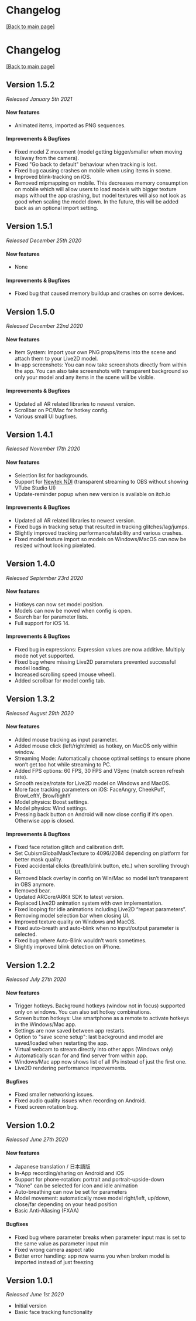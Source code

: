 # Changelog

[\[Back to main page\]](https://denchisoft.github.io/)

# Changelog

[\[Back to main page\]](https://denchisoft.github.io/)

## Version 1.5.2

_Released January 5th 2021_

#### New features
 - Animated items, imported as PNG sequences.

#### Improvements & Bugfixes
 - Fixed model Z movement (model getting bigger/smaller when moving to/away from the camera).
 - Fixed "Go back to default" behaviour when tracking is lost.
 - Fixed bug causing crashes on mobile when using items in scene.
 - Improved blink-tracking on iOS.
 - Removed mipmapping on mobile. This decreases memory consumption on mobile which will allow users to load models with bigger texture maps without the app crashing, but model textures will also not look as good when scaling the model down. In the future, this will be added back as an optional import setting.
 
## Version 1.5.1

_Released December 25th 2020_

#### New features
 - None

#### Improvements & Bugfixes
 - Fixed bug that caused memory buildup and crashes on some devices.
 
## Version 1.5.0

_Released December 22nd 2020_

#### New features
 - Item System: Import your own PNG props/items into the scene and attach them to your Live2D model.
 - In-app screenshots: You can now take screenshots directly from within the app. You can also take screenshots with transparent background so only your model and any items in the scene will be visible.

#### Improvements & Bugfixes
 - Updated all AR related libraries to newest version.
 - Scrollbar on PC/Mac for hotkey config.
 - Various small UI bugfixes.

## Version 1.4.1

_Released November 17th 2020_

#### New features
 - Selection list for backgrounds.
 - Support for [Newtek NDI](https://en.wikipedia.org/wiki/Network_Device_Interface) (transparent streaming to OBS without showing VTube Studio UI)
 - Update-reminder popup when new version is available on itch.io

#### Improvements & Bugfixes
 - Updated all AR related libraries to newest version.
 - Fixed bugs in tracking setup that resulted in tracking glitches/lag/jumps.
 - Slightly improved tracking performance/stability and various crashes.
 - Fixed model texture import so models on Windows/MacOS can now be resized without looking pixelated.

## Version 1.4.0

_Released September 23rd 2020_

#### New features
 - Hotkeys can now set model position.
 - Models can now be moved when config is open.
 - Search bar for parameter lists.
 - Full support for iOS 14.

#### Improvements & Bugfixes
 - Fixed bug in expressions: Expression values are now additive. Multiply mode not yet supported.
 - Fixed bug where missing Live2D parameters prevented successful model loading.
 - Increased scrolling speed (mouse wheel).
 - Added scrollbar for model config tab.

## Version 1.3.2

_Released August 29th 2020_

#### New features
 - Added mouse tracking as input parameter.
 - Added mouse click (left/right/mid) as hotkey, on MacOS only within window.
 - Streaming Mode: Automatically choose optimal settings to ensure phone won’t get too hot while streaming to PC.
 - Added FPS options: 60 FPS, 30 FPS and VSync (match screen refresh rate).
 - Smooth resize/rotate for Live2D model on Windows and MacOS.
 - More face tracking parameters on iOS: FaceAngry, CheekPuff, BrowLeftY, BrowRightY
 - Model physics: Boost settings.
 - Model physics: Wind settings.
 - Pressing back button on Android will now close config if it’s open. Otherwise app is closed.
 
#### Improvements & Bugfixes
 - Fixed face rotation glitch and calibration drift.
 - Set CubismGlobalMaskTexture to 4096/2084 depending on platform for better mask quality.
 - Fixed accidental clicks (breath/blink button, etc.) when scrolling through UI.
 - Removed black overlay in config on Win/Mac so model isn’t transparent in OBS anymore.
 - Removed bear.
 - Updated ARCore/ARKit SDK to latest version.
 - Replaced Live2D animation system with own implementation.
 - Fixed looping for idle animations including Live2D “repeat parameters”.
 - Removing model selection bar when closing UI.
 - Improved texture quality on Windows and MacOS.
 - Fixed auto-breath and auto-blink when no input/output parameter is selected.
 - Fixed bug where Auto-Blink wouldn’t work sometimes.
 - Slightly improved blink detection on iPhone.

## Version 1.2.2

_Released July 27th 2020_

#### New features
 - Trigger hotkeys. Background hotkeys (window not in focus) supported only on windows. You can also set hotkey combinations.
 - Screen button hotkeys: Use smartphone as a remote to activate hotkeys in the Windows/Mac app.
 - Settings are now saved between app restarts.
 - Option to "save scene setup": last background and model are saved/loaded when restarting the app.
 - Virtual webcam to stream directly into other apps (Windows only)
 - Automatically scan for and find server from within app.
 - Windows/Mac app now shows list of all IPs instead of just the first one.
 - Live2D rendering performance improvements. 

#### Bugfixes
 - Fixed smaller networking issues.
 - Fixed audio quality issues when recording on Android.
 - Fixed screen rotation bug.

## Version 1.0.2
_Released June 27th 2020_

#### New features
 - Japanese translation / 日本語版
 - In-App recording/sharing on Android and iOS
 - Support for phone-rotation: portrait and portrait-upside-down
 - "None" can be selected for icon and idle animation
 - Auto-breathing can now be set for parameters
 - Model movement: automatically move model right/left, up/down, close/far depending on your head position
 - Basic Anti-Aliasing (FXAA)
 
#### Bugfixes
 - Fixed bug where parameter breaks when parameter input max is set to the same value as parameter input min
 - Fixed wrong camera aspect ratio
 - Better error handling: app now warns you when broken model is imported instead of just freezing

## Version 1.0.1
_Released June 1st 2020_

 - Initial version
 - Basic face tracking functionality
